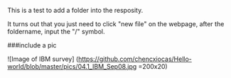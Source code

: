 This is a test to add a folder into the resposity.

It turns out that you just need to click "new file" on the webpage, after the foldername, input the "/" symbol.

###include a pic

![Image of IBM survey]
(https://github.com/chencxiocas/Hello-world/blob/master/pics/04.1_IBM_Sep08.jpg =200x20)
